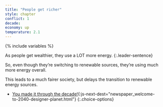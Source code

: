 ```yaml
---
title: "People get richer"
style: chapter
conflict: 1
decade: 
economy: up
temperature: 2.1
---
```


{% include variables %}


As people get wealthier, they use a LOT more energy. 
{:.leader-sentence}

So, even though they’re switching to renewable sources, they’re using much more energy overall.

This leads to a much fairer society, but delays the transition to renewable energy sources.

- [You made it through the decade!](part-page_2040.html){:js-next-dest="newspaper_welcome-to-2040-designer-planet.html"}
{:.choice-options}
